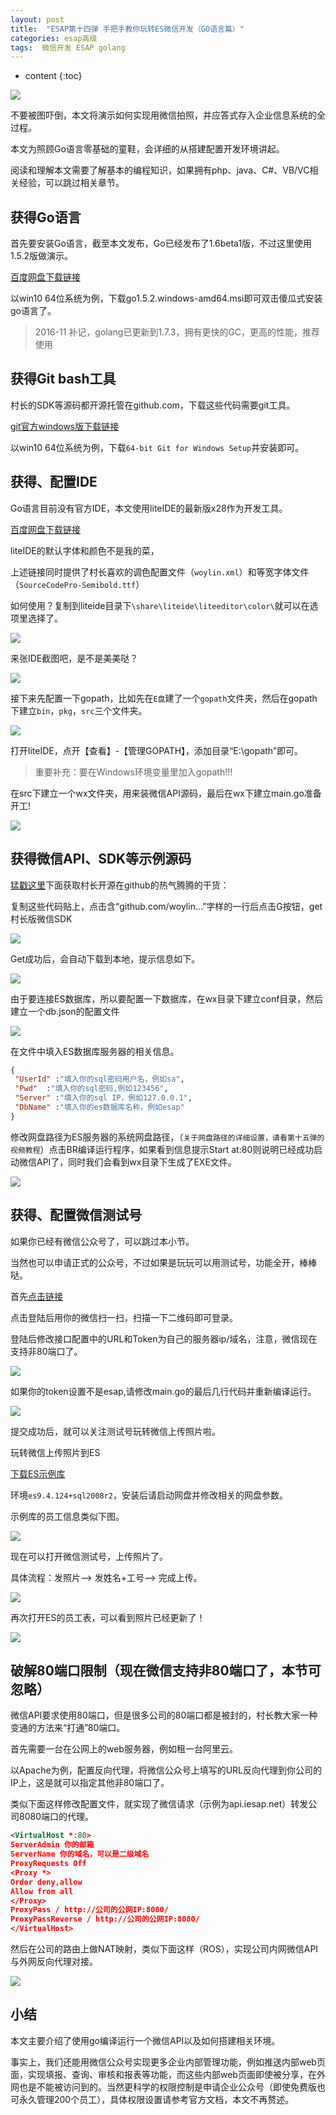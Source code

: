 ```yaml
---
layout: post
title:  "ESAP第十四弹 手把手教你玩转ES微信开发（GO语言篇）"
categories: esap高级
tags:  微信开发 ESAP golang
---
```


* content
{:toc}

![](/img/esap14-1.jpg)

不要被图吓倒，本文将演示如何实现用微信拍照，并应答式存入企业信息系统的全过程。

本文为照顾Go语言零基础的童鞋，会详细的从搭建配置开发环境讲起。

阅读和理解本文需要了解基本的编程知识，如果拥有php、java、C#、VB/VC相关经验，可以跳过相关章节。

## 获得Go语言
首先要安装Go语言，截至本文发布，Go已经发布了1.6beta1版，不过这里使用1.5.2版做演示。

[百度网盘下载链接](http://pan.baidu.com/s/1i4zgoy5)

以win10 64位系统为例，下载go1.5.2.windows-amd64.msi即可双击傻瓜式安装go语言了。

> 2016-11 补记，golang已更新到1.7.3，拥有更快的GC，更高的性能，推荐使用

## 获得Git bash工具
村长的SDK等源码都开源托管在github.com，下载这些代码需要git工具。

[git官方windows版下载链接](http://git-scm.com/download/win)

以win10 64位系统为例，下载`64-bit Git for Windows Setup`并安装即可。

## 获得、配置IDE
Go语言目前没有官方IDE，本文使用liteIDE的最新版x28作为开发工具。

[百度网盘下载链接](http://pan.baidu.com/s/1pKgDhrX)

liteIDE的默认字体和颜色不是我的菜，

上述链接同时提供了村长喜欢的调色配置文件（`woylin.xml`）和等宽字体文件（`SourceCodePro-Semibold.ttf`）

如何使用？复制到liteide目录下`\share\liteide\liteeditor\color\`就可以在选项里选择了。

![](/img/esap14-2.jpg)

来张IDE截图吧，是不是美美哒？

![](/img/esap14-3.jpg)

接下来先配置一下gopath，比如先在`E盘`建了一个`gopath`文件夹，然后在gopath下建立`bin`，`pkg`，`src`三个文件夹。

![](/img/esap14-4.jpg)

打开liteIDE，点开【查看】-【管理GOPATH】，添加目录“E:\gopath”即可。

> 重要补充：要在Windows环境变量里加入gopath!!!

在src下建立一个wx文件夹，用来装微信API源码，最后在wx下建立main.go准备开工!

![](/img/esap14-5.jpg)

## 获得微信API、SDK等示例源码

[猛戳这里](https://github.com/woylyn/esap2/blob/master/example/20151228/wx/main.go)下面获取村长开源在github的热气腾腾的干货：

复制这些代码贴上，点击含“github.com/woylin…”字样的一行后点击G按钮，get村长版微信SDK

![](/img/esap14-6.jpg)

Get成功后，会自动下载到本地，提示信息如下。

![](/img/esap14-7.jpg)

由于要连接ES数据库，所以要配置一下数据库，在wx目录下建立conf目录，然后建立一个db.json的配置文件

![](/img/esap14-8.jpg)

在文件中填入ES数据库服务器的相关信息。

```json
{
 "UserId" :"填入你的sql密码用户名，例如sa",   
 "Pwd"  :"填入你的sql密码,例如123456",   
 "Server" :"填入你的sql IP，例如127.0.0.1",   
 "DbName" :"填入你的es数据库名称，例如esap"
}
```

修改网盘路径为ES服务器的系统网盘路径，（`关于网盘路径的详细设置，请看第十五弹的视频教程`）点击BR编译运行程序，如果看到信息提示Start at:80则说明已经成功启动微信API了，同时我们会看到wx目录下生成了EXE文件。

![](/img/esap14-9.jpg)

## 获得、配置微信测试号
如果你已经有微信公众号了，可以跳过本小节。

当然也可以申请正式的公众号，不过如果是玩玩可以用测试号，功能全开，棒棒哒。

首先[点击链接](http://mp.weixin.qq.com/debug/cgi-bin/sandbox?t=sandbox/login)

点击登陆后用你的微信扫一扫，扫描一下二维码即可登录。

登陆后修改接口配置中的URL和Token为自己的服务器ip/域名，注意，微信现在支持非80端口了。

![](/img/esap14-10.jpg)

如果你的token设置不是esap,请修改main.go的最后几行代码并重新编译运行。

![](/img/esap14-11.jpg)

提交成功后，就可以关注测试号玩转微信上传照片啦。

玩转微信上传照片到ES

[下载ES示例库](http://pan.baidu.com/s/1jGTXoMy)

环境`es9.4.124+sql2008r2`，安装后请启动网盘并修改相关的网盘参数。

示例库的员工信息类似下图。

![](/img/esap14-12.jpg)

现在可以打开微信测试号，上传照片了。

具体流程：发照片–> 发姓名+工号–> 完成上传。

![](/img/esap14-13.jpg)

再次打开ES的员工表，可以看到照片已经更新了！

![](/img/esap14-14.jpg)

## 破解80端口限制（现在微信支持非80端口了，本节可忽略）

微信API要求使用80端口，但是很多公司的80端口都是被封的，村长教大家一种变通的方法来“打通”80端口。

首先需要一台在公网上的web服务器，例如租一台阿里云。

以Apache为例，配置反向代理，将微信公众号上填写的URL反向代理到你公司的IP上，这是就可以指定其他非80端口了。

类似下面这样修改配置文件，就实现了微信请求（示例为api.iesap.net）转发公司8080端口的代理。

```xml
<VirtualHost *:80>
ServerAdmin 你的邮箱
ServerName 你的域名，可以是二级域名
ProxyRequests Off
<Proxy *>
Order deny,allow
Allow from all
</Proxy>
ProxyPass / http://公司的公网IP:8080/
ProxyPassReverse / http://公司的公网IP:8080/
</VirtualHost>
```

然后在公司的路由上做NAT映射，类似下面这样（ROS），实现公司内网微信API与外网反向代理对接。

![](/img/esap14-15.jpg)

## 小结
本文主要介绍了使用go编译运行一个微信API以及如何搭建相关环境。

事实上，我们还能用微信公众号实现更多企业内部管理功能，例如推送内部web页面，实现填报、查询、审核和报表等功能，而这些内部web页面即使被分享，在外网也是不能被访问到的。当然更科学的权限控制是申请企业公众号（即使免费版也可永久管理200个员工），具体权限设置请参考官方文档，本文不再赘述。